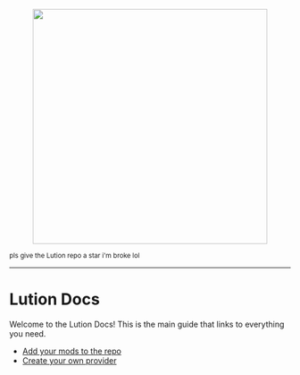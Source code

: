 
<p align="center">
  <img src="https://files.catbox.moe/jaftc3.svg" width="420">
</p>
<sub>pls give the Lution repo a star i'm broke lol</sub>

---

# Lution Docs

Welcome to the Lution Docs!
This is the main guide that links to everything you need.


* [Add your mods to the repo](https://github.com/triisdang/Lution-Marketplace/blob/main/how-to/add.md)
* [Create your own provider](https://github.com/triisdang/Lution-Marketplace/blob/main/how-to/provider.md)




